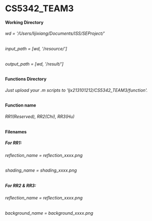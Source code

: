 # CS5342_TEAM3

#### Working Directory
###### wd = '/Users/lijixiang/Documents/ISS/SEProject/'
###### input_path = [wd, '/resource/']
###### output_path = [wd, '/result/']

#### Functions Directory
###### Just upload your .m scripts to 'ljx213101212/CS5342_TEAM3/function'.

#### Function name
###### RR1(Reserved), RR2(Chi), RR3(Hu)

#### Filenames
##### For RR1:
###### reflection_name = reflection_xxxx.png
###### shading_name = shading_xxxx.png 
##### For RR2 & RR3:
###### reflection_name = reflection_xxxx.png
###### background_name = background_xxxx.png 
